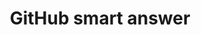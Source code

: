 ---
layout: frontend-template-documentation
sectionKey: Frontend templates
eleventyNavigation:
  parent: Smart answer
title: GitHub smart answer
description: A GitHub smart answer are more complex as it can contain varibles or calculations.
figmaLink:
howItWorks:
  "A GitHub smart answer presents the end-user a series of questions, which can contain complicated variables or calculation. Based on their responses, the GitHub smart answer will channel the end-user to a certain outcome.


  Github smart answers are made up of:

  - logic in Ruby (`.rb`) files

  - data in YAML (`.yml`) files
  
  - content in Ruby (`.erb`) templates"
examples:
  0:
    title: Check if you need a UK visa
    link: https://www.gov.uk/check-uk-visa
  1:
    title: Check your State Pension age
    link: https://www.gov.uk/state-pension-age
  2:
    title: Calculate holiday entitlement
    link: https://www.gov.uk/calculate-your-holiday-entitlement
contentDataLink: https://content-data.publishing.service.gov.uk/content?submitted=true&date_range=past-30-days&search_term=&document_type=smart_answer&organisation_id=all
contentSchema:
  title: smart_answer
  link: https://docs.publishing.service.gov.uk/content-schemas/smart_answer.html
contentType:
  title: smart_answer
  link: https://docs.publishing.service.gov.uk/document-types/smart_answer.html
publishingApp:
renderingApp: smart answers
components:
  0:
    componentName: Layout super navigation header
    componentURL: https://components.publishing.service.gov.uk/component-guide/layout_super_navigation_header
    generated: auto
    input:
  1:
    componentName: Contextual breadcrumbs
    componentURL: https://components.publishing.service.gov.uk/component-guide/contextual_breadcrumbs
    generated: auto
    input:
  2:
    componentName: Page title
    componentURL: https://components.publishing.service.gov.uk/component-guide/title
    generated: hardcode
    input:
  3:
    componentName: Govspeak content
    componentURL: https://components.publishing.service.gov.uk/component-guide/govspeak
    generated: hardcode
    input:
  4:
    componentName: Button
    componentURL: https://components.publishing.service.gov.uk/component-guide/button
    generated: hardcode
    input:
  5:
    componentName: Heading
    componentURL: https://components.publishing.service.gov.uk/component-guide/heading
    generated: hardcode
    input:
  6:
    componentName: "[Related navigation](https://components.publishing.service.gov.uk/component-guide/related_navigation) when displayed within [contextual footer](https://components.publishing.service.gov.uk/component-guide/contextual_footer)"
    componentURL: 
    generated: hardcode
    input:
  7:
    componentName: "[Related navigation](https://components.publishing.service.gov.uk/component-guide/related_navigation) when displayed within [contextual sidebar](https://components.publishing.service.gov.uk/component-guide/contextual_sidebar)"
    componentURL: 
    generated: hardcode
    input:
  8:
    componentName: Feedback
    componentURL: https://components.publishing.service.gov.uk/component-guide/feedback
    generated: auto
    input:
  9:
    componentName: Layout footer
    componentURL: https://components.publishing.service.gov.uk/component-guide/layout_footer
    generated: auto
    input:
  10:
    componentName: "[Select](https://components.publishing.service.gov.uk/component-guide/select) can be used in order for end-user to provide their respone"
    componentURL: 
    generated: hardcode
    input:
  11:
    componentName: "[Form radio button](https://components.publishing.service.gov.uk/component-guide/radio) can be used in order for end-user to provide their respone"
    componentURL: 
    generated: hardcode
    input:
  12:
    componentName: "[Summary list](https://components.publishing.service.gov.uk/component-guide/summary_list) can be used in order for end-user to provide their respone"
    componentURL: 
    generated: auto
    input:
  13:
    componentName: "[Error summary](https://components.publishing.service.gov.uk/component-guide/error_summary) appears whenever a required field is not entered or the incorrect information is entered by the end-user"
    componentURL: 
    generated: auto
    input:
  14:
    componentName: "[Step by step navigation](https://components.publishing.service.gov.uk/component-guide/step_by_step_nav) when displayed within [contextual sidebar](https://components.publishing.service.gov.uk/component-guide/contextual_sidebar)"
    componentURL: 
    generated: publisher
    input: "[collections-publisher](https://docs.publishing.service.gov.uk/repos/collections-publisher.html) > Where to show this step by step > Sidebar settings > Sidebar content of page"
  15:
    componentName: "[Form date input](https://components.publishing.service.gov.uk/component-guide/date_input) can be used in order for end-user to provide their respone"
    componentURL: 
    generated: hardcode
    input:
insights:
  0:
    title:
    link:
    description:
    date:
issues:
  0:
    title:
    link:
githubIssueLink:
---